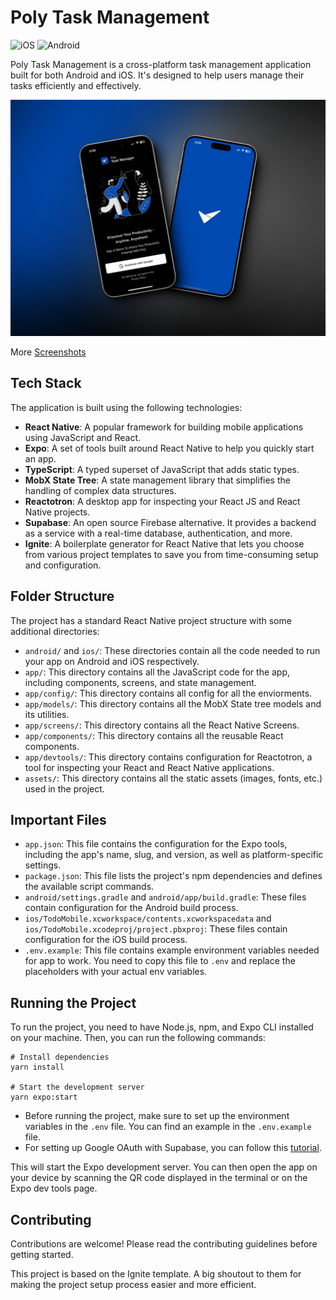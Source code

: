 # Poly Task Management

![iOS](https://img.shields.io/badge/iOS-000.svg?style=for-the-badge&logo=ios&logoColor=white)
![Android](https://img.shields.io/badge/Android-3DDC84?style=for-the-badge&logo=android&logoColor=white)

Poly Task Management is a cross-platform task management application built for both Android and iOS. It's designed to help users manage their tasks efficiently and effectively.

![Screenshot](docs//894shots_so.png)

More [Screenshots](docs/)

## Tech Stack

The application is built using the following technologies:

- **React Native**: A popular framework for building mobile applications using JavaScript and React.
- **Expo**: A set of tools built around React Native to help you quickly start an app.
- **TypeScript**: A typed superset of JavaScript that adds static types.
- **MobX State Tree**: A state management library that simplifies the handling of complex data structures.
- **Reactotron**: A desktop app for inspecting your React JS and React Native projects.
- **Supabase**: An open source Firebase alternative. It provides a backend as a service with a real-time database, authentication, and more.
- **Ignite**: A boilerplate generator for React Native that lets you choose from various project templates to save you from time-consuming setup and configuration.

## Folder Structure

The project has a standard React Native project structure with some additional directories:

- `android/` and `ios/`: These directories contain all the code needed to run your app on Android and iOS respectively.
- `app/`: This directory contains all the JavaScript code for the app, including components, screens, and state management.
- `app/config/`: This directory contains all config for all the enviorments.
- `app/models/`: This directory contains all the MobX State tree models and its utilities.
- `app/screens/`: This directory contains all the React Native Screens.
- `app/components/`: This directory contains all the reusable React components.
- `app/devtools/`: This directory contains configuration for Reactotron, a tool for inspecting your React and React Native applications.
- `assets/`: This directory contains all the static assets (images, fonts, etc.) used in the project.

## Important Files

- `app.json`: This file contains the configuration for the Expo tools, including the app's name, slug, and version, as well as platform-specific settings.
- `package.json`: This file lists the project's npm dependencies and defines the available script commands.
- `android/settings.gradle` and `android/app/build.gradle`: These files contain configuration for the Android build process.
- `ios/TodoMobile.xcworkspace/contents.xcworkspacedata` and `ios/TodoMobile.xcodeproj/project.pbxproj`: These files contain configuration for the iOS build process.
- `.env.example`: This file contains example environment variables needed for app to work. You need to copy this file to `.env` and replace the placeholders with your actual env variables.

## Running the Project

To run the project, you need to have Node.js, npm, and Expo CLI installed on your machine. Then, you can run the following commands:

```shell
# Install dependencies
yarn install

# Start the development server
yarn expo:start
```

- Before running the project, make sure to set up the environment variables in the `.env` file. You can find an example in the `.env.example` file.
- For setting up Google OAuth with Supabase, you can follow this [tutorial](https://blog.spirokit.com/google-authentication-with-expo-supabase).

This will start the Expo development server. You can then open the app on your device by scanning the QR code displayed in the terminal or on the Expo dev tools page.

## Contributing

Contributions are welcome! Please read the contributing guidelines before getting started.

<!-- ## License

This project is licensed under the terms of the MIT license. -->

This project is based on the Ignite template. A big shoutout to them for making the project setup process easier and more efficient.
